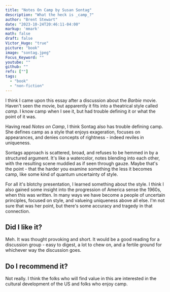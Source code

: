 ```yaml
---
title: "Notes On Camp by Susan Sontag"
description: "What the heck is _camp_?"
author: "Brent Stewart"
date: "2023-10-24T20:46:11-04:00"
markup: 'mmark'
math: false
draft: false
Victor_Hugo: "true"
picture: "book"
image: "sontag.jpeg"
Focus_Keyword: ""
youtube: ""
github: ""
refs: [""]
tags:
  - "book"
  - "non-fiction"
---
```


I think I came upon this essay after a discussion about the _Barbie_ movie.  Haven't seen the movie, but apparently it fits into a theatrical style called _camp_.  I know camp when I see it, but had trouble defining it or what the point of it was.

Having read _Notes on Camp_, I think Sontag also has trouble defining camp.  She defines camp as a style that enjoys exageration, focuses on appearances, and denies concepts of rightness - indeed reviles in uniqueness.

Sontags approach is scattered, broad, and refuses to be hemmed in by a structured argument.  It's like a watercolor, notes blending into each other, with the resulting scene muddied as if seen through gauze.  Maybe that's the point - that the harder you examine something the less it becomes camp, like some kind of quantum uncertainty of style.

For all it's blotchy presentation, I learned something about the style.  I think I also gained some insight into the progression of America sense the 1960s, when this was written.  In many ways we have become a people of uncertain principles, focused on style, and valueing uniqueness above all else.  I'm not sure that was her point, but there's some accuracy and tragedy in that connection.

## Did I like it?
Meh.  It was thought provoking and short.  It would be a good reading for a discussion group - easy to digest, a lot to chew on, and a fertile ground for whichever way the discussion goes.

## Do I recommend it?
Not really.  I think the folks who will find value in this are interested in the cultural development of the US and folks who enjoy camp.